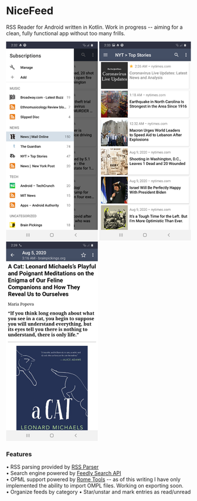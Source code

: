 # NiceFeed
RSS Reader for Android written in Kotlin. Work in progress -- aiming for a clean, fully functional app without too many frills.

<img width="250" src="Screenshot_20200810-023234_NiceFeed.jpg"> <img width="250" src="Screenshot_20200810-023326_NiceFeed.jpg"> <img width="250" src="Screenshot_20200810-023921_NiceFeed.jpg">

<h3>Features</h3>
• RSS parsing provided by <a href="https://github.com/prof18/RSS-Parser">RSS Parser</a><br>
• Search engine powered by <a href="https://developer.feedly.com/v3/search/">Feedly Search API</a><br>
• OPML support powered by <a href="https://github.com/rometools/rome">Rome Tools</a> -- as of this writing I have only implemented the ability to import OMPL files. Working on exporting soon.<br>
• Organize feeds by category
• Star/unstar and mark entries as read/unread
